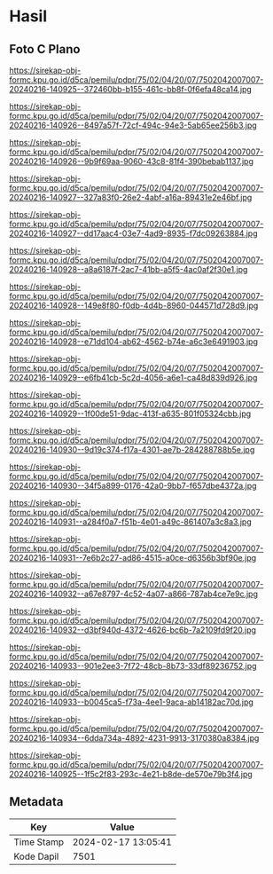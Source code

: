 # Hasil

## Foto C Plano

https://sirekap-obj-formc.kpu.go.id/d5ca/pemilu/pdpr/75/02/04/20/07/7502042007007-20240216-140925--372460bb-b155-461c-bb8f-0f6efa48ca14.jpg

https://sirekap-obj-formc.kpu.go.id/d5ca/pemilu/pdpr/75/02/04/20/07/7502042007007-20240216-140926--8497a57f-72cf-494c-94e3-5ab65ee256b3.jpg

https://sirekap-obj-formc.kpu.go.id/d5ca/pemilu/pdpr/75/02/04/20/07/7502042007007-20240216-140926--9b9f69aa-9060-43c8-81f4-390bebab1137.jpg

https://sirekap-obj-formc.kpu.go.id/d5ca/pemilu/pdpr/75/02/04/20/07/7502042007007-20240216-140927--327a83f0-26e2-4abf-a16a-89431e2e46bf.jpg

https://sirekap-obj-formc.kpu.go.id/d5ca/pemilu/pdpr/75/02/04/20/07/7502042007007-20240216-140927--dd17aac4-03e7-4ad9-8935-f7dc09263884.jpg

https://sirekap-obj-formc.kpu.go.id/d5ca/pemilu/pdpr/75/02/04/20/07/7502042007007-20240216-140928--a8a6187f-2ac7-41bb-a5f5-4ac0af2f30e1.jpg

https://sirekap-obj-formc.kpu.go.id/d5ca/pemilu/pdpr/75/02/04/20/07/7502042007007-20240216-140928--149e8f80-f0db-4d4b-8960-044571d728d9.jpg

https://sirekap-obj-formc.kpu.go.id/d5ca/pemilu/pdpr/75/02/04/20/07/7502042007007-20240216-140928--e71dd104-ab62-4562-b74e-a6c3e6491903.jpg

https://sirekap-obj-formc.kpu.go.id/d5ca/pemilu/pdpr/75/02/04/20/07/7502042007007-20240216-140929--e6fb41cb-5c2d-4056-a6e1-ca48d839d926.jpg

https://sirekap-obj-formc.kpu.go.id/d5ca/pemilu/pdpr/75/02/04/20/07/7502042007007-20240216-140929--1f00de51-9dac-413f-a635-801f05324cbb.jpg

https://sirekap-obj-formc.kpu.go.id/d5ca/pemilu/pdpr/75/02/04/20/07/7502042007007-20240216-140930--9d19c374-f17a-4301-ae7b-284288788b5e.jpg

https://sirekap-obj-formc.kpu.go.id/d5ca/pemilu/pdpr/75/02/04/20/07/7502042007007-20240216-140930--34f5a899-0176-42a0-9bb7-f657dbe4372a.jpg

https://sirekap-obj-formc.kpu.go.id/d5ca/pemilu/pdpr/75/02/04/20/07/7502042007007-20240216-140931--a284f0a7-f51b-4e01-a49c-861407a3c8a3.jpg

https://sirekap-obj-formc.kpu.go.id/d5ca/pemilu/pdpr/75/02/04/20/07/7502042007007-20240216-140931--7e6b2c27-ad86-4515-a0ce-d6356b3bf90e.jpg

https://sirekap-obj-formc.kpu.go.id/d5ca/pemilu/pdpr/75/02/04/20/07/7502042007007-20240216-140932--a67e8797-4c52-4a07-a866-787ab4ce7e9c.jpg

https://sirekap-obj-formc.kpu.go.id/d5ca/pemilu/pdpr/75/02/04/20/07/7502042007007-20240216-140932--d3bf940d-4372-4626-bc6b-7a2109fd9f20.jpg

https://sirekap-obj-formc.kpu.go.id/d5ca/pemilu/pdpr/75/02/04/20/07/7502042007007-20240216-140933--901e2ee3-7f72-48cb-8b73-33df89236752.jpg

https://sirekap-obj-formc.kpu.go.id/d5ca/pemilu/pdpr/75/02/04/20/07/7502042007007-20240216-140933--b0045ca5-f73a-4ee1-9aca-ab14182ac70d.jpg

https://sirekap-obj-formc.kpu.go.id/d5ca/pemilu/pdpr/75/02/04/20/07/7502042007007-20240216-140934--6dda734a-4892-4231-9913-3170380a8384.jpg

https://sirekap-obj-formc.kpu.go.id/d5ca/pemilu/pdpr/75/02/04/20/07/7502042007007-20240216-140925--1f5c2f83-293c-4e21-b8de-de570e79b3f4.jpg


## Metadata

| Key        | Value               |
| ---------- | ------------------- |
| Time Stamp | 2024-02-17 13:05:41 |
| Kode Dapil | 7501                |



